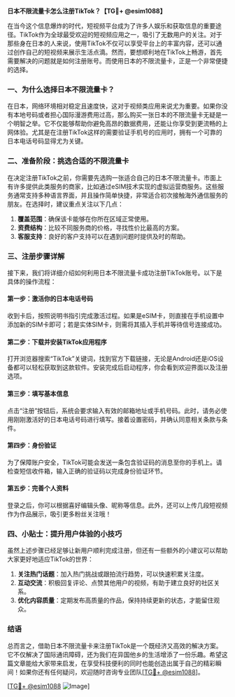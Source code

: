 **日本不限流量卡怎么注册TikTok？【TG💪+ @esim1088】**

在当今这个信息爆炸的时代，短视频平台成为了许多人娱乐和获取信息的重要途径。TikTok作为全球最受欢迎的短视频应用之一，吸引了无数用户的关注。对于那些身在日本的人来说，使用TikTok不仅可以享受平台上的丰富内容，还可以通过创作自己的短视频来展示生活点滴。然而，要想顺利地在TikTok上畅游，首先需要解决的问题就是如何注册账号。而使用日本的不限流量卡，正是一个非常便捷的选择。

### 一、为什么选择日本不限流量卡？

在日本，网络环境相对稳定且速度快，这对于视频类应用来说尤为重要。如果你没有本地号码或者担心国际漫游费用过高，那么购买一张日本的不限流量卡无疑是一个明智之举。它不仅能够帮助你避免高昂的数据费用，还能让你享受到更流畅的上网体验。尤其是在注册TikTok这样的需要验证手机号的应用时，拥有一个可靠的日本电话号码显得尤为关键。

### 二、准备阶段：挑选合适的不限流量卡

在决定注册TikTok之前，你需要先选购一张适合自己的日本不限流量卡。市面上有许多提供此类服务的商家，比如通过eSIM技术实现的虚拟运营商服务。这些服务通常支持多种语言界面，并且操作简单快捷，非常适合初次接触海外通信服务的朋友。在选择时，建议重点关注以下几点：

1. **覆盖范围**：确保该卡能够在你所在区域正常使用。
2. **资费结构**：比较不同服务商的价格，寻找性价比最高的方案。
3. **客服支持**：良好的客户支持可以在遇到问题时提供及时的帮助。

### 三、注册步骤详解

接下来，我们将详细介绍如何利用日本不限流量卡成功注册TikTok账号。以下是具体的操作流程：

#### 第一步：激活你的日本电话号码
收到卡后，按照说明书指引完成激活过程。如果是eSIM卡，则直接在手机设置中添加新的SIM卡即可；若是实体SIM卡，则需将其插入手机并等待信号连接成功。

#### 第二步：下载并安装TikTok应用程序
打开浏览器搜索“TikTok”关键词，找到官方下载链接，无论是Android还是iOS设备都可以轻松获取到这款软件。安装完成后启动程序，你会看到欢迎界面以及注册选项。

#### 第三步：填写基本信息
点击“注册”按钮后，系统会要求输入有效的邮箱地址或手机号码。此时，请务必使用刚刚激活好的日本电话号码进行填写。接着设置密码，并确认同意相关条款与条件。

#### 第四步：身份验证
为了保障账户安全，TikTok可能会发送一条包含验证码的消息至你的手机上。请检查短信收件箱，输入正确的验证码以完成身份验证环节。

#### 第五步：完善个人资料
登录之后，你可以根据喜好编辑头像、昵称等信息。此外，还可以上传几段短视频作为作品展示，吸引更多粉丝关注哦！

### 四、小贴士：提升用户体验的小技巧

虽然上述步骤已经足够让新用户顺利完成注册，但还有一些额外的小建议可以帮助大家更好地适应TikTok的世界：

1. **关注热门话题**：加入热门挑战或跟拍流行趋势，可以快速积累关注度。
2. **互动交流**：积极回复评论、点赞其他用户的视频，有助于建立良好的社区关系。
3. **优化内容质量**：定期发布高质量的作品，保持持续更新的状态，才能留住观众。

### 结语

总而言之，借助日本不限流量卡来注册TikTok是一个既经济又高效的解决方案。它不仅解决了国际通讯障碍，还为我们在异国他乡的生活增添了一份乐趣。希望这篇文章能给大家带来启发，在享受科技便利的同时也能创造出属于自己的精彩瞬间！如果你还有任何疑问，欢迎随时咨询专业团队[[TG💪+ @esim1088](https://t.me/s/esim1088)]。

[[TG💪+ @esim1088](https://t.me/s/esim1088) ![Image](https://i.postimg.cc/4NQfJmqS/Snipaste-2025-05-13-00-14-12.png)]